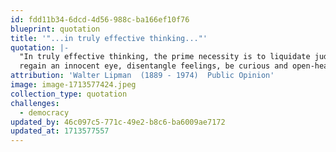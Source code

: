 ```yaml
---
id: fdd11b34-6dcd-4d56-988c-ba166ef10f76
blueprint: quotation
title: '"...in truly effective thinking..."'
quotation: |-
  "In truly effective thinking, the prime necessity is to liquidate judgments, 
  regain an innocent eye, disentangle feelings, be curious and open-hearted."
attribution: 'Walter Lipman  (1889 - 1974)  Public Opinion'
image: image-1713577424.jpeg
collection_type: quotation
challenges:
  - democracy
updated_by: 46c097c5-771c-49e2-b8c6-ba6009ae7172
updated_at: 1713577557
---
```

